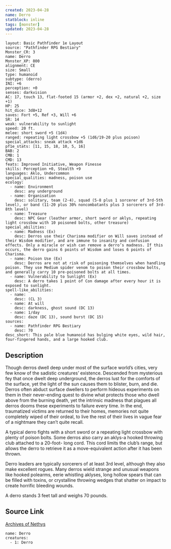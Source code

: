 ```yaml
---
created: 2023-04-28
name: Derro
statblock: inline
tags: [monster]
updated: 2023-04-28
---
```

```statblock
layout: Basic Pathfinder 1e Layout
source: "Pathfinder RPG Bestiary"
Monster_CR: 3
name: Derro
Monster_XP: 800
alignment: CE
size: Small
type: humanoid
subtype: (derro)
INI: +6
perception: +0
senses: darkvision
AC: 17, touch 13, flat-footed 15 (armor +2, dex +2, natural +2, size +1)
HP: 25
hit_dice: 3d8+12
saves: Fort +5, Ref +3, Will +6
SR: 14
weak: vulnerability to sunlight
speed: 20 ft.
melee: short sword +5 (1d4)
ranged: repeating light crossbow +5 (1d6/19-20 plus poison)
special_attacks: sneak attack +1d6
pf1e_stats: [11, 15, 18, 10, 5, 16]
BAB: 2
CMB: 1
CMD: 13
feats: Improved Initiative, Weapon Finesse
skills: Perception +0, Stealth +9
languages: Aklo, Undercommon
special_qualities: madness, poison use
ecology:
  - name: Environment
    desc: any underground
  - name: Organisation
    desc: solitary, team (2-4), squad (5-8 plus 1 sorcerer of 3rd-5th level), or band (11-20 plus 30% noncombatants plus 3 sorcerers of 3rd-8th level)
  - name: Treasure
    desc: NPC Gear (leather armor, short sword or aklys, repeating light crossbow with 10 poisoned bolts, other treasure)
special_abilities:
  - name: Madness (Ex)
    desc: Derros use their Charisma modifier on Will saves instead of their Wisdom modifier, and are immune to insanity and confusion effects. Only a miracle or wish can remove a derro’s madness. If this occurs, the derro gains 6 points of Wisdom and loses 6 points of Charisma.
  - name: Poison Use (Ex)
    desc: Derros are not at risk of poisoning themselves when handling poison. They use Medium spider venom to poison their crossbow bolts, and generally carry 10 pre-poisoned bolts at all times.
  - name: Vulnerability to Sunlight (Ex)
    desc: A derro takes 1 point of Con damage after every hour it is exposed to sunlight.
spell-like_abilities:
  - name:
    desc: (CL 3)
  - name: At will
    desc: darkness, ghost sound (DC 13)
  - name: 1/day
    desc: daze (DC 13), sound burst (DC 15)
sources:
  - name: Pathfinder RPG Bestiary
    desc: 70
desc_short: This pale blue humanoid has bulging white eyes, wild hair, four-fingered hands, and a large hooked club.
```
## Description
Though derros dwell deep under most of the surface world’s cities, very few know of the sadistic creatures’ existence. Descended from mysterious fey that once dwelt deep underground, the derros lust for the comforts of the surface, yet the light of the sun causes them to blister, burn, and die. Derros often abduct surface dwellers to perform hideous experiments on them in their never-ending quest to divine what protects those who dwell above from the burning death, yet the intrinsic madness that plagues all derros dooms these experiments to failure every time. In the end, traumatized victims are returned to their homes, memories not quite completely wiped of their ordeal, to live the rest of their lives in vague fear of a nightmare they can’t quite recall.

A typical derro fights with a short sword or a repeating light crossbow with plenty of poison bolts. Some derros also carry an aklys-a hooked throwing club attached to a 20-foot- long cord. This cord limits the club’s range, but allows the derro to retrieve it as a move-equivalent action after it has been thrown.

Derro leaders are typically sorcerers of at least 3rd level, although they also make excellent rogues. Many derros wield strange and unusual weapons like hooked polearms, eerie whistling aklyses, long hollow spears that can be filled with toxins, or crystalline throwing wedges that shatter on impact to create horrific bleeding wounds.

A derro stands 3 feet tall and weighs 70 pounds.
## Source Link
[Archives of Nethys](https://aonprd.com/MonsterDisplay.aspx?ItemName=Derro)
```encounter-table
name: Derro
creatures:
  - 1: Derro
```
